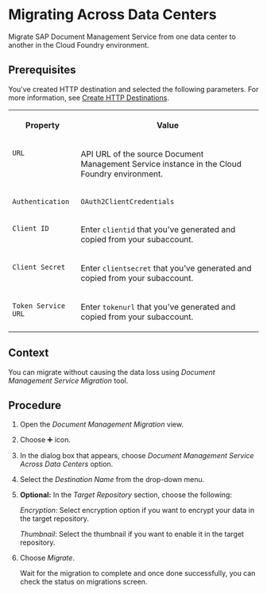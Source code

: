 <!-- loio615286deed794ed6a88eb688ce96e169 -->

<link rel="stylesheet" type="text/css" href="../css/sap-icons.css"/>

# Migrating Across Data Centers

Migrate SAP Document Management Service from one data center to another in the Cloud Foundry environment.



<a name="loio615286deed794ed6a88eb688ce96e169__prereq_z5n_c1j_crb"/>

## Prerequisites

You've created HTTP destination and selected the following parameters. For more information, see [Create HTTP Destinations](https://help.sap.com/viewer/cca91383641e40ffbe03bdc78f00f681/Cloud/en-US/783fa1c418a244d0abb5f153e69ca4ce.html).


<table>
<tr>
<th valign="top">

Property

</th>
<th valign="top">

Value

</th>
</tr>
<tr>
<td valign="top">

`URL`

</td>
<td valign="top">

API URL of the source Document Management Service instance in the Cloud Foundry environment.

</td>
</tr>
<tr>
<td valign="top">

`Authentication` 

</td>
<td valign="top">

`OAuth2ClientCredentials`

</td>
</tr>
<tr>
<td valign="top">

`Client ID` 

</td>
<td valign="top">

Enter `clientid` that you've generated and copied from your subaccount.

</td>
</tr>
<tr>
<td valign="top">

`Client Secret`

</td>
<td valign="top">

Enter `clientsecret` that you’ve generated and copied from your subaccount.

</td>
</tr>
<tr>
<td valign="top">

`Token Service URL`

</td>
<td valign="top">

Enter `tokenurl` that you've generated and copied from your subaccount.

</td>
</tr>
</table>



## Context

You can migrate without causing the data loss using *Document Management Service Migration* tool.



## Procedure

1.  Open the *Document Management Migration* view.

2.  Choose :heavy_plus_sign: icon.

3.  In the dialog box that appears, choose *Document Management Service Across Data Centers* option.

4.  Select the *Destination Name* from the drop-down menu.

5.  **Optional:** In the *Target Repository* section, choose the following:

    *Encryption*: Select encryption option if you want to encrypt your data in the target repository.

    *Thumbnail*: Select the thumbnail if you want to enable it in the target repository.

6.  Choose *Migrate*.

    Wait for the migration to complete and once done successfully, you can check the status on migrations screen.


